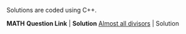 Solutions are coded using C++.

**MATH**
**Question Link** | **Solution**
[Almost all divisors](https://codeforces.com/contest/1165/problem/D) | Solution
